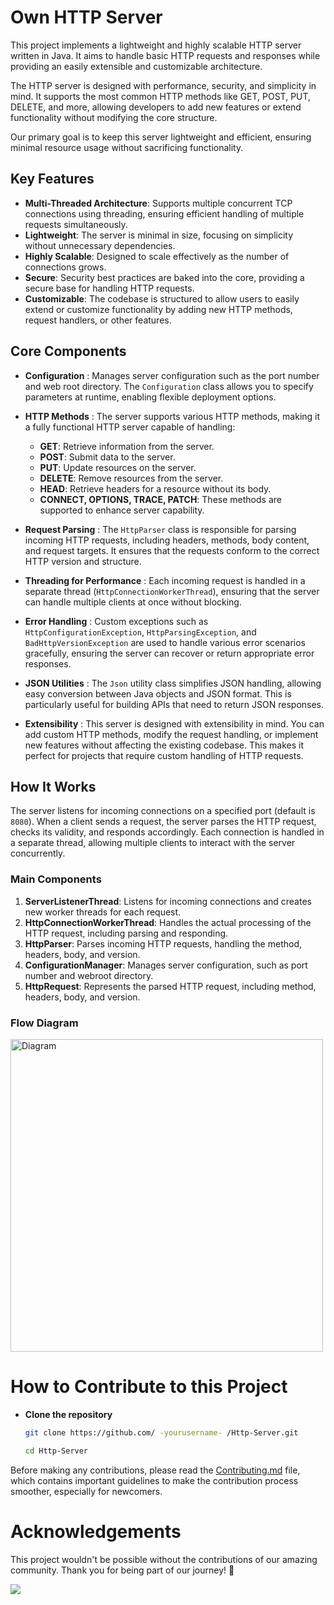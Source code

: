 # Own HTTP Server

This project implements a lightweight and highly scalable HTTP server written in Java. It aims to handle basic HTTP requests and responses while providing an easily extensible and customizable architecture.

The HTTP server is designed with performance, security, and simplicity in mind. It supports the most common HTTP methods like GET, POST, PUT, DELETE, and more, allowing developers to add new features or extend functionality without modifying the core structure.

Our primary goal is to keep this server lightweight and efficient, ensuring minimal resource usage without sacrificing functionality.

## Key Features

- **Multi-Threaded Architecture**: Supports multiple concurrent TCP connections using threading, ensuring efficient handling of multiple requests simultaneously.
- **Lightweight**: The server is minimal in size, focusing on simplicity without unnecessary dependencies.
- **Highly Scalable**: Designed to scale effectively as the number of connections grows.
- **Secure**: Security best practices are baked into the core, providing a secure base for handling HTTP requests.
- **Customizable**: The codebase is structured to allow users to easily extend or customize functionality by adding new HTTP methods, request handlers, or other features.

## Core Components

- **Configuration** : Manages server configuration such as the port number and web root directory. The `Configuration` class allows you to specify parameters at runtime, enabling flexible deployment options.

- **HTTP Methods** : The server supports various HTTP methods, making it a fully functional HTTP server capable of handling:
  - **GET**: Retrieve information from the server.
  - **POST**: Submit data to the server.
  - **PUT**: Update resources on the server.
  - **DELETE**: Remove resources from the server.
  - **HEAD**: Retrieve headers for a resource without its body.
  - **CONNECT, OPTIONS, TRACE, PATCH**: These methods are supported to enhance server capability.

- **Request Parsing** : The `HttpParser` class is responsible for parsing incoming HTTP requests, including headers, methods, body content, and request targets. It ensures that the requests conform to the correct HTTP version and structure.

- **Threading for Performance** : Each incoming request is handled in a separate thread (`HttpConnectionWorkerThread`), ensuring that the server can handle multiple clients at once without blocking.

- **Error Handling** : Custom exceptions such as `HttpConfigurationException`, `HttpParsingException`, and `BadHttpVersionException` are used to handle various error scenarios gracefully, ensuring the server can recover or return appropriate error responses.

- **JSON Utilities** : The `Json` utility class simplifies JSON handling, allowing easy conversion between Java objects and JSON format. This is particularly useful for building APIs that need to return JSON responses.

- **Extensibility** : This server is designed with extensibility in mind. You can add custom HTTP methods, modify the request handling, or implement new features without affecting the existing codebase. This makes it perfect for projects that require custom handling of HTTP requests.

## How It Works

The server listens for incoming connections on a specified port (default is `8080`). When a client sends a request, the server parses the HTTP request, checks its validity, and responds accordingly. Each connection is handled in a separate thread, allowing multiple clients to interact with the server concurrently.

### Main Components

1. **ServerListenerThread**: Listens for incoming connections and creates new worker threads for each request.
2. **HttpConnectionWorkerThread**: Handles the actual processing of the HTTP request, including parsing and responding.
3. **HttpParser**: Parses incoming HTTP requests, handling the method, headers, body, and version.
4. **ConfigurationManager**: Manages server configuration, such as port number and webroot directory.
5. **HttpRequest**: Represents the parsed HTTP request, including method, headers, body, and version.
   
### Flow Diagram
<img src="https://github.com/ajaynegi45/Http-Server/blob/main/project-structure/httpserver.png" height="500px" alt="Diagram" />


# How to Contribute to this Project
- **Clone the repository**
  
   ``` bash
  git clone https://github.com/ -yourusername- /Http-Server.git

  cd Http-Server
  ```
Before making any contributions, please read the [Contributing.md](https://github.com/ajaynegi45/Http-Server/blob/main/contributing.md) file, which contains important guidelines to make the contribution process smoother, especially for newcomers.

# Acknowledgements

This project wouldn't be possible without the contributions of our amazing community. Thank you for being part of our journey! 🙌

<a href = "https://github.com/ajaynegi45/Http-Server/graphs/contributors">
  <img src = "https://contrib.rocks/image?repo=ajaynegi45/Http-Server"/>
</a>

<br/>


